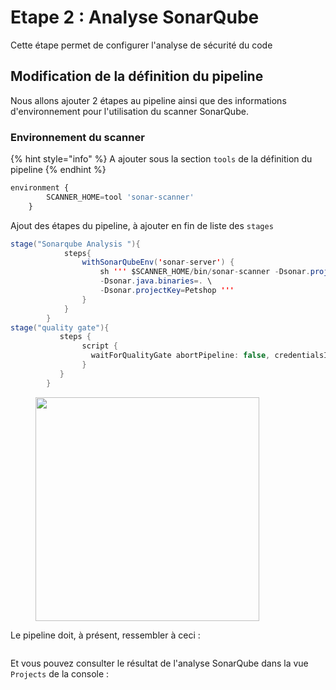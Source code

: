 # Etape 2 : Analyse SonarQube

Cette étape permet de configurer l'analyse de sécurité du code

##

## **Modification de la définition du pipeline**

Nous allons ajouter 2 étapes au pipeline ainsi que des informations d'environnement pour l'utilisation du scanner SonarQube.

### Environnement du scanner

{% hint style="info" %}
A ajouter sous la section `tools` de la définition du pipeline
{% endhint %}

```javascript
environment {
        SCANNER_HOME=tool 'sonar-scanner'
    }
```

Ajout des étapes du pipeline, à ajouter en fin de liste des `stages`

```java
stage("Sonarqube Analysis "){
            steps{
                withSonarQubeEnv('sonar-server') {
                    sh ''' $SCANNER_HOME/bin/sonar-scanner -Dsonar.projectName=Petshop \
                    -Dsonar.java.binaries=. \
                    -Dsonar.projectKey=Petshop '''
                }
            }
        }
stage("quality gate"){
           steps {
                script {
                  waitForQualityGate abortPipeline: false, credentialsId: 'Sonar-token' 
                }
           }
        }
```



<figure><img src="../.gitbook/assets/image (13).png" alt="" width="358"><figcaption></figcaption></figure>

Le pipeline doit, à présent, ressembler à ceci :

<figure><img src="https://github.com/smontri/esgi-devsecops/raw/main/images/Job2.jpg" alt=""><figcaption></figcaption></figure>

Et vous pouvez consulter le résultat de l'analyse SonarQube dans la vue `Projects` de la console :

<figure><img src="https://github.com/smontri/esgi-devsecops/raw/main/images/sonar-results.jpg" alt=""><figcaption></figcaption></figure>
